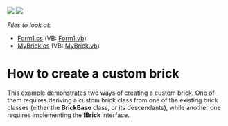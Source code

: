 <!-- default badges list -->
[![](https://img.shields.io/badge/Open_in_DevExpress_Support_Center-FF7200?style=flat-square&logo=DevExpress&logoColor=white)](https://supportcenter.devexpress.com/ticket/details/E91)
[![](https://img.shields.io/badge/📖_How_to_use_DevExpress_Examples-e9f6fc?style=flat-square)](https://docs.devexpress.com/GeneralInformation/403183)
<!-- default badges end -->
<!-- default file list -->
*Files to look at*:

* [Form1.cs](./CS/Form1.cs) (VB: [Form1.vb](./VB/Form1.vb))
* [MyBrick.cs](./CS/MyBrick.cs) (VB: [MyBrick.vb](./VB/MyBrick.vb))
<!-- default file list end -->
# How to create a custom brick


<p>This example demonstrates two ways of creating a custom brick. One of them requires deriving a custom brick class from one of the existing brick classes (either the <strong>BrickBase</strong> class, or its descendants), while another one requires implementing the <strong>IBrick</strong> interface.</p>

<br/>


